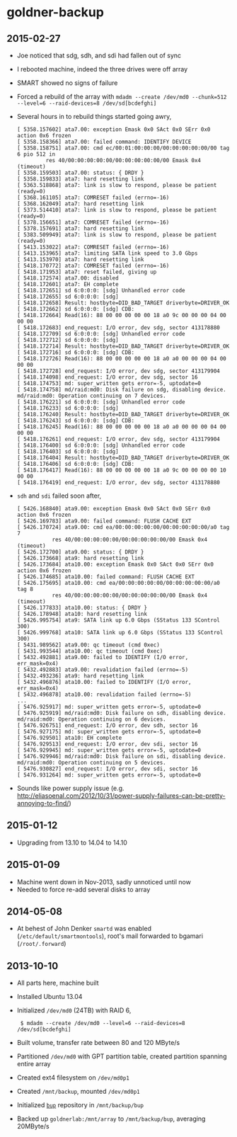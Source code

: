 # goldner-backup

## 2015-02-27

 * Joe noticed that sdg, sdh, and sdi had fallen out of sync
 * I rebooted machine, indeed the three drives were off array
 * SMART showed no signs of failure
 * Forced a rebuild of the array with `mdadm --create /dev/md0 --chunk=512 --level=6 --raid-devices=8 /dev/sd[bcdefghi]`

 * Several hours in to rebuild things started going awry,

   ```
   [ 5358.157602] ata7.00: exception Emask 0x0 SAct 0x0 SErr 0x0 action 0x6 frozen
   [ 5358.158366] ata7.00: failed command: IDENTIFY DEVICE
   [ 5358.158751] ata7.00: cmd ec/00:01:00:00:00/00:00:00:00:00/00 tag 6 pio 512 in
            res 40/00:00:00:00:00/00:00:00:00:00/00 Emask 0x4 (timeout)
   [ 5358.159503] ata7.00: status: { DRDY }
   [ 5358.159833] ata7: hard resetting link
   [ 5363.518868] ata7: link is slow to respond, please be patient (ready=0)
   [ 5368.161105] ata7: COMRESET failed (errno=-16)
   [ 5368.162049] ata7: hard resetting link
   [ 5373.514410] ata7: link is slow to respond, please be patient (ready=0)
   [ 5378.156651] ata7: COMRESET failed (errno=-16)
   [ 5378.157691] ata7: hard resetting link
   [ 5383.509949] ata7: link is slow to respond, please be patient (ready=0)
   [ 5413.153022] ata7: COMRESET failed (errno=-16)
   [ 5413.153965] ata7: limiting SATA link speed to 3.0 Gbps
   [ 5413.153970] ata7: hard resetting link
   [ 5418.170772] ata7: COMRESET failed (errno=-16)
   [ 5418.171953] ata7: reset failed, giving up
   [ 5418.172574] ata7.00: disabled
   [ 5418.172601] ata7: EH complete
   [ 5418.172651] sd 6:0:0:0: [sdg] Unhandled error code
   [ 5418.172655] sd 6:0:0:0: [sdg]  
   [ 5418.172658] Result: hostbyte=DID_BAD_TARGET driverbyte=DRIVER_OK
   [ 5418.172662] sd 6:0:0:0: [sdg] CDB: 
   [ 5418.172664] Read(16): 88 00 00 00 00 00 18 a0 9c 00 00 00 04 00 00 00
   [ 5418.172683] end_request: I/O error, dev sdg, sector 413178880
   [ 5418.172709] sd 6:0:0:0: [sdg] Unhandled error code
   [ 5418.172712] sd 6:0:0:0: [sdg]  
   [ 5418.172714] Result: hostbyte=DID_BAD_TARGET driverbyte=DRIVER_OK
   [ 5418.172716] sd 6:0:0:0: [sdg] CDB: 
   [ 5418.172726] Read(16): 88 00 00 00 00 00 18 a0 a0 00 00 00 04 00 00 00
   [ 5418.172728] end_request: I/O error, dev sdg, sector 413179904
   [ 5418.174098] end_request: I/O error, dev sdg, sector 16
   [ 5418.174753] md: super_written gets error=-5, uptodate=0
   [ 5418.174758] md/raid:md0: Disk failure on sdg, disabling device.
   md/raid:md0: Operation continuing on 7 devices.
   [ 5418.176221] sd 6:0:0:0: [sdg] Unhandled error code
   [ 5418.176233] sd 6:0:0:0: [sdg]  
   [ 5418.176240] Result: hostbyte=DID_BAD_TARGET driverbyte=DRIVER_OK
   [ 5418.176243] sd 6:0:0:0: [sdg] CDB: 
   [ 5418.176245] Read(16): 88 00 00 00 00 00 18 a0 a0 00 00 00 04 00 00 00
   [ 5418.176261] end_request: I/O error, dev sdg, sector 413179904
   [ 5418.176400] sd 6:0:0:0: [sdg] Unhandled error code
   [ 5418.176403] sd 6:0:0:0: [sdg]  
   [ 5418.176404] Result: hostbyte=DID_BAD_TARGET driverbyte=DRIVER_OK
   [ 5418.176406] sd 6:0:0:0: [sdg] CDB: 
   [ 5418.176417] Read(16): 88 00 00 00 00 00 18 a0 9c 00 00 00 00 10 00 00
   [ 5418.176419] end_request: I/O error, dev sdg, sector 413178880
   ```

 * `sdh` and `sdi` failed soon after,

   ```
   [ 5426.168840] ata9.00: exception Emask 0x0 SAct 0x0 SErr 0x0 action 0x6 frozen
   [ 5426.169783] ata9.00: failed command: FLUSH CACHE EXT
   [ 5426.170724] ata9.00: cmd ea/00:00:00:00:00/00:00:00:00:00/a0 tag 7
              res 40/00:00:00:00:00/00:00:00:00:00/00 Emask 0x4 (timeout)
   [ 5426.172700] ata9.00: status: { DRDY }
   [ 5426.173668] ata9: hard resetting link
   [ 5426.173684] ata10.00: exception Emask 0x0 SAct 0x0 SErr 0x0 action 0x6 frozen
   [ 5426.174685] ata10.00: failed command: FLUSH CACHE EXT
   [ 5426.175695] ata10.00: cmd ea/00:00:00:00:00/00:00:00:00:00/a0 tag 8
              res 40/00:00:00:00:00/00:00:00:00:00/00 Emask 0x4 (timeout)
   [ 5426.177833] ata10.00: status: { DRDY }
   [ 5426.178948] ata10: hard resetting link
   [ 5426.995754] ata9: SATA link up 6.0 Gbps (SStatus 133 SControl 300)
   [ 5426.999768] ata10: SATA link up 6.0 Gbps (SStatus 133 SControl 300)
   [ 5431.989562] ata9.00: qc timeout (cmd 0xec)
   [ 5431.993544] ata10.00: qc timeout (cmd 0xec)
   [ 5432.492881] ata9.00: failed to IDENTIFY (I/O error, err_mask=0x4)
   [ 5432.492883] ata9.00: revalidation failed (errno=-5)
   [ 5432.493236] ata9: hard resetting link
   [ 5432.496876] ata10.00: failed to IDENTIFY (I/O error, err_mask=0x4)
   [ 5432.496878] ata10.00: revalidation failed (errno=-5)
   ...
   [ 5476.925917] md: super_written gets error=-5, uptodate=0
   [ 5476.925919] md/raid:md0: Disk failure on sdh, disabling device.
   md/raid:md0: Operation continuing on 6 devices.
   [ 5476.926751] end_request: I/O error, dev sdh, sector 16
   [ 5476.927175] md: super_written gets error=-5, uptodate=0
   [ 5476.929501] ata10: EH complete
   [ 5476.929513] end_request: I/O error, dev sdi, sector 16
   [ 5476.929945] md: super_written gets error=-5, uptodate=0
   [ 5476.929946] md/raid:md0: Disk failure on sdi, disabling device.
   md/raid:md0: Operation continuing on 5 devices.
   [ 5476.930827] end_request: I/O error, dev sdi, sector 16
   [ 5476.931264] md: super_written gets error=-5, uptodate=0
   ```

 * Sounds like power supply issue (e.g. http://eliasoenal.com/2012/10/31/power-supply-failures-can-be-pretty-annoying-to-find/)
 
## 2015-01-12
 * Upgrading from 13.10 to 14.04 to 14.10

## 2015-01-09
 * Machine went down in Nov-2013, sadly unnoticed until now
 * Needed to force re-add several disks to array

## 2014-05-08
 * At behest of John Denker `smartd` was enabled
   (`/etc/default/smartmontools`), root's mail forwarded to bgamari (`/root/.forward`)

## 2013-10-10

 * All parts here, machine built
 * Installed Ubuntu 13.04
 * Initialized `/dev/md0` (24TB) with RAID 6,

        $ mdadm --create /dev/md0 --level=6 --raid-devices=8 /dev/sd[bcdefghi]

 * Built volume, transfer rate between 80 and 120 MByte/s
 * Partitioned `/dev/md0` with GPT partition table, created partition
   spanning entire array
 * Created ext4 filesystem on `/dev/md0p1`
 * Created `/mnt/backup`, mounted `/dev/md0p1`
 * Initialized [`bup`](http://github.com/bup/bup) repository in `/mnt/backup/bup`
 * Backed up `goldnerlab:/mnt/array` to `/mnt/backup/bup`, averaging 20MByte/s

